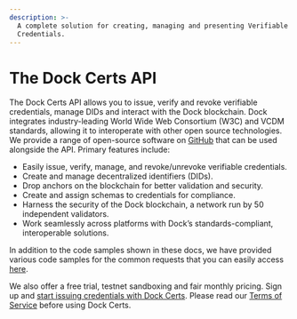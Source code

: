 ```yaml
---
description: >-
  A complete solution for creating, managing and presenting Verifiable
  Credentials.
---
```


# The Dock Certs API

The Dock Certs API allows you to issue, verify and revoke verifiable credentials, manage DIDs and interact with the Dock blockchain. Dock integrates industry-leading World Wide Web Consortium (W3C) and VCDM standards, allowing it to interoperate with other open source technologies. We provide a range of open-source software on [GitHub](https://github.com/docknetwork) that can be used alongside the API. Primary features include:

* Easily issue, verify, manage, and revoke/unrevoke verifiable credentials.
* Create and manage decentralized identifiers (DIDs).
* Drop anchors on the blockchain for better validation and security.
* Create and assign schemas to credentials for compliance.
* Harness the security of the Dock blockchain, a network run by 50 independent validators.
* Work seamlessly across platforms with Dock’s standards-compliant, interoperable solutions.

In addition to the code samples shown in these docs, we have provided various code samples for the common requests that you can easily access [here](https://github.com/docknetwork/api-samples).

We also offer a free trial, testnet sandboxing and fair monthly pricing. Sign up and [start issuing credentials with Dock Certs](https://certs.dock.io/). Please read our [Terms of Service](https://www.dock.io/terms-of-service) before using Dock Certs.

##

###
